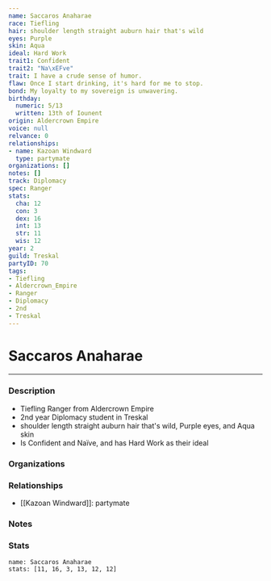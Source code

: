 ```yaml
---
name: Saccaros Anaharae
race: Tiefling
hair: shoulder length straight auburn hair that's wild
eyes: Purple
skin: Aqua
ideal: Hard Work
trait1: Confident
trait2: "Na\xEFve"
trait: I have a crude sense of humor.
flaw: Once I start drinking, it's hard for me to stop.
bond: My loyalty to my sovereign is unwavering.
birthday:
  numeric: 5/13
  written: 13th of Iounent
origin: Aldercrown Empire
voice: null
relvance: 0
relationships:
- name: Kazoan Windward
  type: partymate
organizations: []
notes: []
track: Diplomacy
spec: Ranger
stats:
  cha: 12
  con: 3
  dex: 16
  int: 13
  str: 11
  wis: 12
year: 2
guild: Treskal
partyID: 70
tags:
- Tiefling
- Aldercrown_Empire
- Ranger
- Diplomacy
- 2nd
- Treskal
---
```

# Saccaros Anaharae
---
### Description
- Tiefling Ranger from Aldercrown Empire
- 2nd year Diplomacy student in Treskal
- shoulder length straight auburn hair that's wild, Purple eyes, and Aqua skin
- Is Confident and Naïve, and has Hard Work as their ideal

### Organizations

### Relationships
- [[Kazoan Windward]]: partymate

### Notes

### Stats
```statblock
name: Saccaros Anaharae
stats: [11, 16, 3, 13, 12, 12]
```